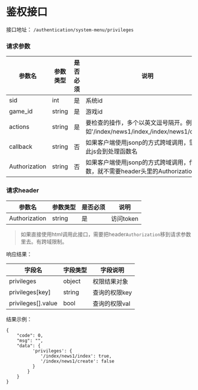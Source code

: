 # 鉴权接口

接口地址： ``` /authentication/system-menu/privileges ```

### 请求参数
| 参数名 | 参数类型 | 是否必须 | 说明 |
| --- | --- | --- | --- |
| sid | int | 是 | 系统id |
| game_id | string | 是 | 游戏id |
| actions | string | 是 | 要检查的操作，多个以英文逗号隔开。例如'/index/news1/index,/index/news1/create' |
| callback | string | 否 | 如果客户端使用jsonp的方式跨域调用，需要传此js会到处理函数名 |
| Authorization | string | 否 | 如果客户端使用jsonp的方式跨域调用，传此参数，就不需要header头里的Authorization |


### 请求header
| 参数名 | 参数类型 | 是否必须 | 说明 |
| --- | --- | --- | --- |
| Authorization | string | 是 | 访问token |

> 如果直接使用html调用此接口，需要把header```Authorization```移到请求参数里去。有跨域限制。


响应结果：

| 字段名 | 字段类型 | 字段说明 |
| --- | --- | --- |
|privileges| object | 权限结果对象 |
|privileges[key]| string | 查询的权限key |
|privileges[].value| bool | 查询的权限val |

结果示例：
```
{
    "code": 0,
    "msg": "",
    "data": {
          'privileges': {
             '/index/news1/index': true,
             '/index/news1/create': false
          }
        }
    }
}
```

